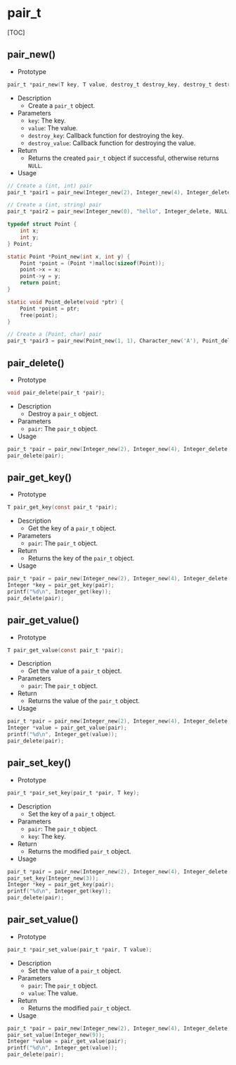 # pair_t

[TOC]



## pair_new()

- Prototype

```c
pair_t *pair_new(T key, T value, destroy_t destroy_key, destroy_t destroy_value);
```

- Description
    - Create a `pair_t` object.
- Parameters
    - `key`: The key.
    - `value`: The value.
    - `destroy_key`: Callback function for destroying the key.
    - `destroy_value`: Callback function for destroying the value.
- Return
    - Returns the created `pair_t` object if successful, otherwise returns `NULL`.
- Usage

```c
// Create a (int, int) pair
pair_t *pair1 = pair_new(Integer_new(2), Integer_new(4), Integer_delete, Integer_delete);

// Create a (int, string) pair
pair_t *pair2 = pair_new(Integer_new(0), "hello", Integer_delete, NULL);
```

```c
typedef struct Point {
    int x;
    int y;
} Point;

static Point *Point_new(int x, int y) {
    Point *point = (Point *)malloc(sizeof(Point));
    point->x = x;
    point->y = y;
    return point;
}

static void Point_delete(void *ptr) {
    Point *point = ptr;
    free(point);
}

// Create a (Point, char) pair
pair_t *pair3 = pair_new(Point_new(1, 1), Character_new('A'), Point_delete, Character_delete);
```



## pair_delete()

- Prototype

```c
void pair_delete(pair_t *pair);
```

- Description
    - Destroy a `pair_t` object.
- Parameters
    - `pair`: The `pair_t` object.
- Usage

```c
pair_t *pair = pair_new(Integer_new(2), Integer_new(4), Integer_delete, Integer_delete);
pair_delete(pair);
```



## pair_get_key()

- Prototype

```c
T pair_get_key(const pair_t *pair);
```

- Description
    - Get the key of a `pair_t` object.
- Parameters
    - `pair`: The `pair_t` object.
- Return
    - Returns the key of the `pair_t` object.
- Usage

```c
pair_t *pair = pair_new(Integer_new(2), Integer_new(4), Integer_delete, Integer_delete);
Integer *key = pair_get_key(pair);
printf("%d\n", Integer_get(key));
pair_delete(pair);
```



## pair_get_value()

- Prototype

```c
T pair_get_value(const pair_t *pair);
```

- Description
    - Get the value of a `pair_t` object.
- Parameters
    - `pair`: The `pair_t` object.
- Return
    - Returns the value of the `pair_t` object.
- Usage

```c
pair_t *pair = pair_new(Integer_new(2), Integer_new(4), Integer_delete, Integer_delete);
Integer *value = pair_get_value(pair);
printf("%d\n", Integer_get(value));
pair_delete(pair);
```



## pair_set_key()

- Prototype

```c
pair_t *pair_set_key(pair_t *pair, T key);
```

- Description
    - Set the key of a `pair_t` object.
- Parameters
    - `pair`: The `pair_t` object.
    - `key`: The key.
- Return
    - Returns the modified `pair_t` object.
- Usage

```c
pair_t *pair = pair_new(Integer_new(2), Integer_new(4), Integer_delete, Integer_delete);
pair_set_key(Integer_new(3));
Integer *key = pair_get_key(pair);
printf("%d\n", Integer_get(key));
pair_delete(pair);
```



## pair_set_value()

- Prototype

```c
pair_t *pair_set_value(pair_t *pair, T value);
```

- Description
    - Set the value of a `pair_t` object.
- Parameters
    - `pair`: The `pair_t` object.
    - `value`: The value.
- Return
    - Returns the modified `pair_t` object.
- Usage

```c
pair_t *pair = pair_new(Integer_new(2), Integer_new(4), Integer_delete, Integer_delete);
pair_set_value(Integer_new(9));
Integer *value = pair_get_value(pair);
printf("%d\n", Integer_get(value));
pair_delete(pair);
```


